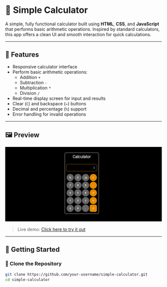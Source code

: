# 🔢 Simple Calculator

A simple, fully functional calculator built using **HTML**, **CSS**, and **JavaScript** that performs basic arithmetic operations. Inspired by standard calculators, this app offers a clean UI and smooth interaction for quick calculations.

---

## 🎯 Features

- Responsive calculator interface
- Perform basic arithmetic operations:
  - Addition `+`
  - Subtraction `-`
  - Multiplication `*`
  - Division `/`
- Real-time display screen for input and results
- Clear (`C`) and backspace (`←`) buttons
- Decimal and percentage (`%`) support
- Error handling for invalid operations

---

## 🖼️ Preview

![Calculator Screenshot](screenshot.png) <!-- Replace with your actual screenshot -->

> Live demo: [Click here to try it out](https://agharsh53.github.io/simple-calculator)

---

## 🚀 Getting Started

### 📁 Clone the Repository

```bash
git clone https://github.com/your-username/simple-calculator.git
cd simple-calculator
